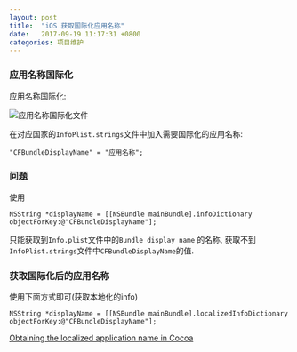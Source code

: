 ```yaml
---
layout: post
title:  "iOS 获取国际化应用名称"
date:   2017-09-19 11:17:31 +0800
categories: 项目维护
---
```

### 应用名称国际化
应用名称国际化:

![应用名称国际化文件](http://upload-images.jianshu.io/upload_images/3538284-e8c27f229a956d59.png?imageMogr2/auto-orient/strip%7CimageView2/2/w/1240)

在对应国家的`InfoPlist.strings`文件中加入需要国际化的应用名称:
```
"CFBundleDisplayName" = "应用名称";
```

### 问题
使用 
```
NSString *displayName = [[NSBundle mainBundle].infoDictionary objectForKey:@"CFBundleDisplayName"];
```
只能获取到`Info.plist`文件中的`Bundle display name` 的名称, 获取不到`InfoPlist.strings`文件中`CFBundleDisplayName`的值.

### 获取国际化后的应用名称
使用下面方式即可(获取本地化的info)
```
NSString *displayName = [[NSBundle mainBundle].localizedInfoDictionary objectForKey:@"CFBundleDisplayName"];
```

[Obtaining the localized application name in Cocoa](https://developer.apple.com/library/content/qa/qa1544/_index.html)

[jekyll-docs]: https://jekyllrb.com/docs/home
[jekyll-gh]:   https://github.com/jekyll/jekyll
[jekyll-talk]: https://talk.jekyllrb.com/


